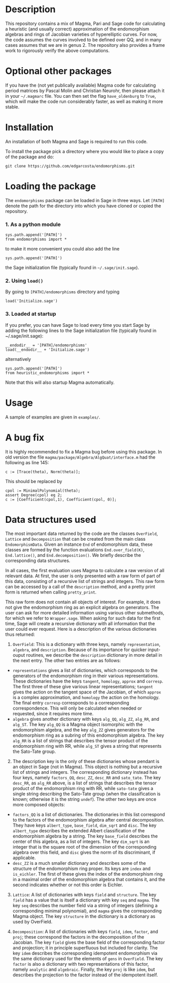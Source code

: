 # Description

This repository contains a mix of Magma, Pari and Sage code for calculating a heuristic (and usually correct) approximation of the endomorphism algebras and rings of Jacobian varieties of hyperelliptic curves.
For now, the code assumes the curves involved to be defined over QQ, and in many cases assumes that we are in genus 2.
The repository also provides a frame work to rigorously verify the above computations.

# Optional other packages

If you have the (not yet publically available) Magma code for calculating period matrices by Pascal Molin and Christian Neurohr, then please attach it in your `~/.magmarc` file. You can then set the flag `have_oldenburg` to `True`, which will make the code run considerably faster, as well as making it more stable.

# Installation

An installation of both Magma and Sage is required to run this code. 

To install the package pick a directory where you would like to place a copy of the package and do:
```
git clone https://github.com/edgarcosta/endomorphisms.git
```

# Loading the package
The `endomorphisms` package can be loaded in Sage in three ways.
Let `[PATH]` denote the path for the directory into which you have cloned or copied the repository.

### 1. As a python module
```
sys.path.append('[PATH]')
from endomorphisms import *
``` 
to make it more convenient you could also add the line
```
sys.path.append('[PATH]')
```
the Sage initialization file (typically found in  `~/.sage/init.sage`).

### 2. Using `load()`
By going to `[PATH]/endomorphisms` directory and typing
```
load('Initialize.sage')
```

### 3. Loaded at startup 
If you prefer, you can have Sage to load every time you start Sage by adding the following lines to the Sage initialization file (typically found in ~/.sage/init.sage):
```
__endodir__ = '[PATH]/endomorphisms'  
load(__endodir__ + 'Initialize.sage')
```

alternatively

```
sys.path.append('[PATH]')
from heuristic_endomorphisms import *
```

Note that this will also startup Magma automatically.

# Usage 

A sample of examples are given in `examples/`.

# A bug fix

It is highly recommended to fix a Magma bug before using this package. In old version the file `magma/package/Algebra/AlgQuat/interface.m` had the following as line 145:
```
c := [Trace(theta), Norm(theta)];
```
This should be replaced by
```
cpol := MinimalPolynomial(theta);  
assert Degree(cpol) eq 2;  
c := [Coefficient(cpol,1), Coefficient(cpol, 0)];
```

# Data structures used

The most important data returned by the code are the classes `OverField`, `Lattice` and `Decomposition` that can be created from the main class `EndomorphismData`. Given an instance `End` of endomorphism data, these classes are formed by the function evaluations `End.over_field(K)`, `End.lattice()`, and `End.decomposition()`. We briefly describe the corresponding data structures.

In all cases, the first evaluation uses Magma to calculate a raw version of all relevant data. At first, the user is only presented with a raw form of part of this data, consisting of a recursive list of strings and integers. This raw form can be accessed by a call of the `description` method, and a pretty print form is returned when calling `pretty_print`.

This raw form does not contain all objects of interest. For example, it does not give the endomorphism ring as an explicit algebra on generators. The user can ask for more detailed information using various other submethods, for which we refer to `Wrapper.sage`. When asking for such data for the first time, Sage will create a recursive dictionary with all information that the user could ever request. Here is a description of the various dictionaries thus returned:

1. `OverField`: This is a dictionary with three keys, namely `representation`, `algebra`, and `description`. Because of its importance for quicker input-ouput routines, we describe the `description` dictionary in more detail in the next entry. The other two entries are as follows:
* `representations` gives a list of dictionaries, which corresponds to the generators of the endomorphism ring in their various representations. These dictionaries have the keys `tangent`, `homology`, `approx` and `corresp`. The first three of these give various linear representations; `tangent` gives the action on the tangent space of the Jacobian, of which `approx` is a complex approximation, and `homology` the action on the homology. The final entry `corresp` corresponds to a corresponding correspondence. This will only be calculated when needed or requested, since it requires more time.
* `algebra` gives another dictionary with keys `alg_QQ`, `alg_ZZ`,  `alg_RR`, and `alg_ST`. The key `alg_QQ` is a Magma object isomorphic with the endomorphism algebra, and the key `alg_ZZ` gives generators for the endomorphism ring as a subring of this endomorphism algebra. The key `alg_RR` is a list of strings that describes the tensor product of the endomorphism ring with RR, while `alg_ST` gives a string that represents the Sato-Tate group.

2. The description key is the only of these dictionaries whose pendant is an object in Sage (not in Magma). This object is nothing but a recursive list of strings and integers. The corresponding dictionary instead has four keys, namely `factors_QQ`, `desc_ZZ`, `desc_RR` and `sato_tate`. The key `desc_RR`, as `alg_RR` above, is a list of strings that describes the tensor product of the endomorphism ring with RR, while `sato-tate` gives a single string describing the Sato-Tate group (when the classification is known; otherwise it is the string `undef`). The other two keys are once more composed objects:
* `factors_QQ` is a list of dictionaries. The dictionaries in this list correspond to the factors of the endomorphism algebra after central decomposition. They have keys `albert_type`, `base_field`, `dim_sqrt` and `disc`. The key `albert_type` describes the extended Albert classification of the endomorphism algebra by a string. The key `base_field` describes the center of this algebra, as a list of integers. The key `dim_sqrt` is an integer that is the square root of the dimension of the corresponding algebra over this field, and `disc` gives the norm of its discriminant, if applicable.
* `desc_ZZ` is a much smaller dictionary and describes some of the structure of the endomorphism ring proper. Its keys are `index` and `is_eichler`. The first of these gives the index of the endomorphism ring in a maximal order of the endomorphism algebra that contains it, and the second indicates whether or not this order is Eichler.

3. `Lattice`: A list of dictionaries with keys `field` and `structure`. The key `field` has a value that is itself a dictionary with key `seq` and `magma`. The key `seq` describes the number field via a string of integers (defining a corresponding minimal polynomial), and `magma` gives the corresponding Magma object. The key `structure` in the dictionary is a dictionary as used by OverField.

4. `Decomposition`: A list of dictionaries with keys `field`, `idem`, `factor`, and `proj`; these correspond the factors in the decomposition of the Jacobian. The key `field` gives the base field of the corresponding factor and projection; it in principle superfluous but included for clarity. The key `idem` describes the corresponding idempotent endomorphism via the same dictionary used for the elements of `gens` in `OverField`. The key `factor` is also a dictionary with two representations of this factor, namely `analytic` and `algebraic`. Finally, the key `proj` is like `idem`, but describes the projection to the factor instead of the idempotent itself.
